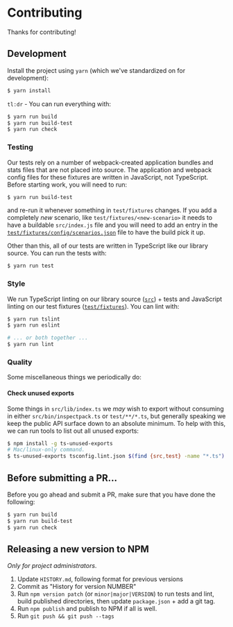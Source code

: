 Contributing
============

Thanks for contributing!

## Development

Install the project using `yarn` (which we've standardized on for development):

```sh
$ yarn install
```

`tl:dr` - You can run everything with:

```sh
$ yarn run build
$ yarn run build-test
$ yarn run check
```

### Testing

Our tests rely on a number of webpack-created application bundles and stats
files that are not placed into source. The application and webpack config files
for these fixtures are written in JavaScript, not TypeScript. Before starting
work, you will need to run:

```sh
$ yarn run build-test
```

and re-run it whenever something in `test/fixtures` changes. If you add a
completely _new_ scenario, like `test/fixtures/<new-scenario>` it needs to have
a buildable `src/index.js` file and you will need to add an entry in the
[`test/fixtures/config/scenarios.json`](./test/fixtures/config/scenarios.json)
file to have the build pick it up.

Other than this, all of our tests are written in TypeScript like our library
source. You can run the tests with:

```sh
$ yarn run test
```

### Style

We run TypeScript linting on our library source ([`src`](./src)) + tests and
JavaScript linting on our test fixtures ([`test/fixtures`](./test/fixtures)). You
can lint with:

```sh
$ yarn run tslint
$ yarn run eslint

# ... or both together ...
$ yarn run lint
```

### Quality

Some miscellaneous things we periodically do:

#### Check unused exports

Some things in `src/lib/index.ts` we _may_ wish to export without consuming in
either `src/bin/inspectpack.ts` or `test/**/*.ts`, but generally speaking we
keep the public API surface down to an absolute minimum. To help with this, we
can run tools to list out all unused exports:

```sh
$ npm install -g ts-unused-exports
# Mac/linux-only command.
$ ts-unused-exports tsconfig.lint.json $(find {src,test} -name "*.ts")
```

## Before submitting a PR...

Before you go ahead and submit a PR, make sure that you have done the following:

```sh
$ yarn run build
$ yarn run build-test
$ yarn run check
```

## Releasing a new version to NPM

_Only for project administrators_.

1. Update `HISTORY.md`, following format for previous versions
2. Commit as "History for version NUMBER"
3. Run `npm version patch` (or `minor|major|VERSION`) to run tests and lint,
   build published directories, then update `package.json` + add a git tag.
4. Run `npm publish` and publish to NPM if all is well.
5. Run `git push && git push --tags`
